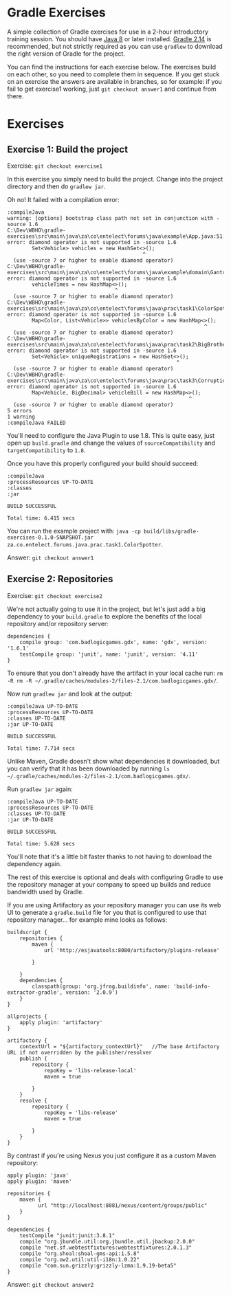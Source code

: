 # Gradle Exercises

A simple collection of Gradle exercises for use in a 2-hour introductory training session. You should have
[Java 8](http://www.oracle.com/technetwork/java/javase/downloads/jdk8-downloads-2133151.html) or later installed.
[Gradle 2.14](https://services.gradle.org/distributions/gradle-2.14-bin.zip) is recommended, but not strictly required
as you can use `gradlew` to download the right version of Gradle for the project.

You can find the instructions for each exercise below. The exercises build on each other, so you need to complete them
in sequence. If you get stuck on an exercise the answers are available in branches, so for example: if you fail to get
exercise1 working, just `git checkout answer1` and continue from there.

# Exercises

## Exercise 1: Build the project 

Exercise: `git checkout exercise1`

In this exercise you simply need to build the project. Change into the project directory and then do `gradlew jar`.

Oh no! It failed with a compilation error:

```
:compileJava                                                    
warning: [options] bootstrap class path not set in conjunction with -source 1.6
C:\Dev\WBHO\gradle-exercises\src\main\java\za\co\entelect\forums\java\example\App.java:51: error: diamond operator is not supported in -source 1.6
        Set<Vehicle> vehicles = new HashSet<>();
                                            ^
  (use -source 7 or higher to enable diamond operator)
C:\Dev\WBHO\gradle-exercises\src\main\java\za\co\entelect\forums\java\example\domain\Gantry.java:22: error: diamond operator is not supported in -source 1.6
        vehicleTimes = new HashMap<>();
                                   ^
  (use -source 7 or higher to enable diamond operator)
C:\Dev\WBHO\gradle-exercises\src\main\java\za\co\entelect\forums\java\prac\task1\ColorSpotter.java:29: error: diamond operator is not supported in -source 1.6
        Map<Color, List<Vehicle>> vehiclesByColor = new HashMap<>();
                                                                ^
  (use -source 7 or higher to enable diamond operator)
C:\Dev\WBHO\gradle-exercises\src\main\java\za\co\entelect\forums\java\prac\task2\BigBrother.java:20: error: diamond operator is not supported in -source 1.6
        Set<Vehicle> uniqueRegistrations = new HashSet<>();
                                                       ^
  (use -source 7 or higher to enable diamond operator)
C:\Dev\WBHO\gradle-exercises\src\main\java\za\co\entelect\forums\java\prac\task3\Corruption.java:22: error: diamond operator is not supported in -source 1.6
        Map<Vehicle, BigDecimal> vehicleBill = new HashMap<>();
                                                           ^
  (use -source 7 or higher to enable diamond operator)
5 errors                    
1 warning                   
:compileJava FAILED  
```

You'll need to configure the Java Plugin to use 1.8. This is quite easy, just open up `build.gradle` and change the
values of `sourceCompatibility` and `targetCompatibility` to `1.8`.

Once you have this properly configured your build should succeed:
```
:compileJava                                                             
:processResources UP-TO-DATE      
:classes                 
:jar                 
               
BUILD SUCCESSFUL
               
Total time: 6.415 secs
```

You can run the example project with: `java -cp build/libs/gradle-exercises-0.1.0-SNAPSHOT.jar za.co.entelect.forums.java.prac.task1.ColorSpotter`.

Answer: `git checkout answer1` 

## Exercise 2: Repositories

Exercise: `git checkout exercise2`

We're not actually going to use it in the project, but let's just add a big dependency to your `build.gradle` to explore
the benefits of the local repository and/or repository server:
```
dependencies {
    compile group: 'com.badlogicgames.gdx', name: 'gdx', version: '1.6.1'
    testCompile group: 'junit', name: 'junit', version: '4.11'
}
```

To ensure that you don't already have the artifact in your local cache run: `rm -R rm -R ~/.gradle/caches/modules-2/files-2.1/com.badlogicgames.gdx/`.

Now run `gradlew jar` and look at the output:
```
:compileJava UP-TO-DATE
:processResources UP-TO-DATE
:classes UP-TO-DATE
:jar UP-TO-DATE

BUILD SUCCESSFUL

Total time: 7.714 secs
```

Unlike Maven, Gradle doesn't show what dependencies it downloaded, but you can verify that it has been downloaded by
running `ls ~/.gradle/caches/modules-2/files-2.1/com.badlogicgames.gdx/`.

Run `gradlew jar` again:
```
:compileJava UP-TO-DATE
:processResources UP-TO-DATE
:classes UP-TO-DATE
:jar UP-TO-DATE

BUILD SUCCESSFUL

Total time: 5.628 secs
```

You'll note that it's a little bit faster thanks to not having to download the dependency again.

The rest of this exercise is optional and deals with configuring Gradle to use the repository manager at your company to
speed up builds and reduce bandwidth used by Gradle.

If you are using Artifactory as your repository manager you can use its web UI to generate a `gradle.build` file for you
that is configured to use that repository manager... for example mine looks as follows:

```
buildscript {
    repositories {
        maven {
            url 'http://esjavatools:8080/artifactory/plugins-release'
             
        }
         
    }
    dependencies {
        classpath(group: 'org.jfrog.buildinfo', name: 'build-info-extractor-gradle', version: '2.0.9')
    }
}
 
allprojects {
    apply plugin: 'artifactory'
}
 
artifactory {
    contextUrl = "${artifactory_contextUrl}"   //The base Artifactory URL if not overridden by the publisher/resolver
    publish {
        repository {
            repoKey = 'libs-release-local'
            maven = true
             
        }
    }
    resolve {
        repository {
            repoKey = 'libs-release'
            maven = true
             
        }
    }
}
```

By contrast if you're using Nexus you just configure it as a custom Maven repository:

```
apply plugin: 'java'
apply plugin: 'maven'

repositories {
    maven {
          url "http://localhost:8081/nexus/content/groups/public"
    }
}

dependencies {
    testCompile "junit:junit:3.8.1"
    compile "org.jbundle.util:org.jbundle.util.jbackup:2.0.0"
    compile "net.sf.webtestfixtures:webtestfixtures:2.0.1.3"
    compile "org.shoal:shoal-gms-api:1.5.8"
    compile "org.ow2.util:util-i18n:1.0.22"
    compile "com.sun.grizzly:grizzly-lzma:1.9.19-beta5"
}
```

Answer: `git checkout answer2`
